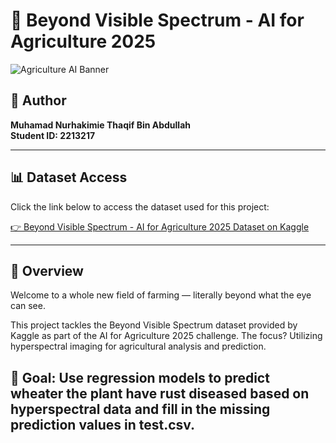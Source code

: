 # 🌾 Beyond Visible Spectrum - AI for Agriculture 2025

![Agriculture AI Banner](https://i.imgur.com/ILVExxN.png)



## 👤 Author
**Muhamad Nurhakimie Thaqif Bin Abdullah**  
**Student ID: 2213217**

---

## 📊 Dataset Access

Click the link below to access the dataset used for this project:

[👉 Beyond Visible Spectrum - AI for Agriculture 2025 Dataset on Kaggle](https://www.kaggle.com/competitions/beyond-visible-spectrum-ai-for-agriculture-2025/data)

---

## 🌱 Overview

Welcome to a whole new field of farming — literally beyond what the eye can see.

This project tackles the Beyond Visible Spectrum dataset provided by Kaggle as part of the AI for Agriculture 2025 challenge. The focus? Utilizing hyperspectral imaging for agricultural analysis and prediction.

🔬 Goal:
Use regression models to predict wheater the plant have rust diseased based on hyperspectral data and fill in the missing prediction values in test.csv.
---

